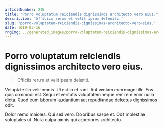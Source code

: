 ```yaml
---
articleNumber: 245
title: "Porro voluptatum reiciendis dignissimos architecto vero eius."
description: "Officiis rerum et velit ipsam deleniti."
slug: 'porro-voluptatum-reiciendis-dignissimos-architecto-vero-eius.'
date: 2019-03-16
rngImg: ../generated_images/porro-voluptatum-reiciendis-dignissimos-architecto-vero-eius..jpg
---
```


# Porro voluptatum reiciendis dignissimos architecto vero eius.

> Officiis rerum et velit ipsam deleniti.

Voluptate illo velit omnis. Ut est in et sunt. Aut veniam eum magni illo. Eos quis commodi est. Sequi et veritatis voluptatem neque rem rem enim nulla dicta. Quod eum laborum laudantium aut repudiandae delectus dignissimos odit.
 Dolor nemo maiores. Qui sed vero. Doloribus saepe et. Odit molestiae voluptates ut. Nulla culpa omnis qui asperiores architecto.

